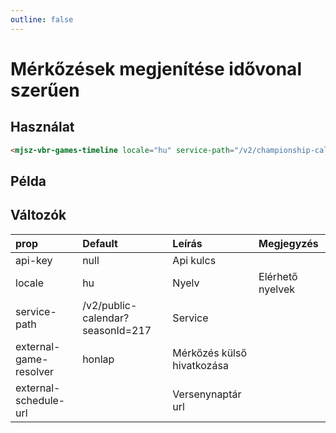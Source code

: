 ```yaml
---
outline: false
---
```


# Mérkőzések megjenítése idővonal szerűen

## Használat

```html
<mjsz-vbr-games-timeline locale="hu" service-path="/v2/championship-calendar?championshipId=3783" />
```

## Példa

<ClientOnly>
  <mjsz-vbr-games-timeline locale="hu" service-path="/v2/championship-calendar?championshipId=3783" />
</ClientOnly>

## Változók

| prop                   | Default                          | Leírás                     | Megjegyzés       |
| :--------------------- | :------------------------------- | :------------------------- | :--------------- |
| api-key                | null                             | Api kulcs                  |                  |
| locale                 | hu                               | Nyelv                      | Elérhető nyelvek |
| service-path           | /v2/public-calendar?seasonId=217 | Service                    |                  |
| external-game-resolver | honlap                           | Mérkőzés külső hivatkozása |                  |
| external-schedule-url  |                                  | Versenynaptár url          |                  |
